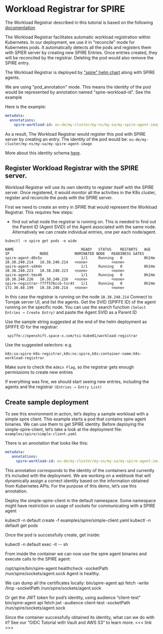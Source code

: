 # Workload Registrar for SPIRE
The Workload Registrar described in this tutorial is based on the following [documentation](https://github.com/spiffe/spire/tree/main/support/k8s/k8s-workload-registrar)

The Workload Registrar facilitates automatic workload registration within Kubernetes. In our deployment, we use it in "reconcile" mode for Kubernetes pods. It automatically detects all the pods and registers them with SPIER server by creating new SPIRE Entries. Once entries created, they will be reconciled by the registrar. Deleting the pod would also remove the SPIRE entry.

The Workload Registrar is deployed by ["spire" helm chart](../charts/spire/) along with SPIRE agents.

We are using "pod_annotation" mode. This means the identity of the pod would be represented by annotation named "spire-workload-id". See the example

Here is the example:

```yaml
metadata:
  annotations:
    spire-workload-id: eu-de/my-cluster/my-ns/my-sa/my-spire-agent-image
```

As a result, The Workload Registrar would register this pod with SPIRE server by creating an entry. The identity of the pod would be:
`eu-de/my-cluster/my-ns/my-sa/my-spire-agent-image`

More about this identity schema [here](./identity-schema.md).

## Register Workload Registrar with the SPIRE server.
Workload Registrar will use its own identity to register itself with the SPIRE server. Once registered, it would monitor all the activities in the K8s cluster, register and reconcile the pods with the SPIRE server.

First we need to create an entry in SPIRE that would represent the Workload Registrar.
This requires few steps:
* find out what node the registrar is running on. This is needed to find out the Parent ID (Agent SVID) of the Agent associated with the same node. Alternatively we can create individual entries, one per each node/agent.

```
kubectl -n spire get pods -o wide

NAME                               READY   STATUS    RESTARTS   AGE     IP              NODE            NOMINATED NODE   READINESS GATES
spire-agent-d8s5v                  1/1     Running   0          0h24m   10.38.240.214   10.38.240.214   <none>           <none>
spire-agent-sd44n                  1/1     Running   0          0h24m   10.38.240.223   10.38.240.223   <none>           <none>
spire-agent-tms46                  1/1     Running   0          0h24m   10.38.240.226   10.38.240.226   <none>           <none>
spire-registrar-77ff576ccb-tsr4t   1/1     Running   0          0h24m   172.30.40.199   10.38.240.214   <none>           <none>
```
In this case the registrar is running on the node `10.38.240.214`
Connect to Tornjak server UI, and list the agents.
Get the SVID (SPIFFE ID) of the agent running on the specific node. You can use the search function
`(Select Entries → Create Entry)` and paste the Agent SVID as a Parent ID

Use the sample string suggested at the end of the helm deployment as SPIFFE ID for the registrar:

```
 spiffe://openshift.space-x.com/tsi-kube01/workload-registrar
```
Use the suggested selectors: e.g.
```
k8s:sa:spire-k8s-registrar,k8s:ns:spire,k8s:container-name:k8s-workload-registrar
```
Make sure to check the `Admin Flag`, so the registrar gets enough permissions to create new entries

If everything was fine, we should start seeing new entries, including the agents and the registrar `(Entries → Entry List)`

## Create sample deployment
To see this environment in action, let’s deploy a sample workload with a simple spire client. This example starts a pod that contains spire agent binaries. We can use them to get SPIRE identity.
Before deploying the simple-spire-client, let’s take a look at the deployment file:
`examples/spire/simple-client.yaml`

There is an annotation that looks like this:
```yaml
metadata:
   annotations:
     spire-workload-id: eu-de/my-cluster/my-ns/my-sa/my-spire-agent-image
```
This annotation corresponds to the identity of the containers and currently it’s included with the deployment. We are working on a webhook that will dynamically assign a correct identity based on the information obtained from Kubernetes APIs. For the purpose of this demo, let’s use this annotation.

Deploy the simple-spire-client in the default namespace. Some namespace might have restriction on usage of sockets for communicating with a SPIRE agent

kubectl -n default create -f examples/spire/simple-client.yaml
kubectl -n default get pods

Once the pod is successfully create, get inside:

kubectl -n default exec -it <pod-id> -- sh

From inside the container we can now use the spire agent binaries and execute calls to the SPIRE agent:

/opt/spire/bin/spire-agent healthcheck -socketPath /run/spire/sockets/agent.sock
Agent is healthy.

We can dump all the certificates locally:
bin/spire-agent api fetch -write /tmp -socketPath /run/spire/sockets/agent.sock

Or get the JWT token for pod’s identity, using audience “client-test”
bin/spire-agent api fetch jwt -audience client-test  -socketPath /run/spire/sockets/agent.sock

Since the container successfully obtained its identity, what can we do with it?
See our “OIDC Tutorial with Vault and AWS S3” to learn more. <<< link >>>
